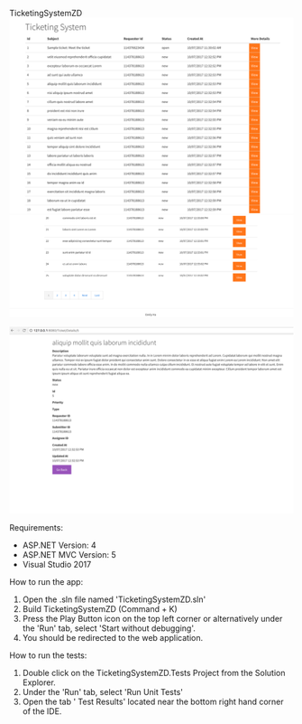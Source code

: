 TicketingSystemZD
![Screenshot](home.png) ![Screenshot](page.png)

![Screenshot](ticket.png)


Requirements:
- ASP.NET Version: 4
- ASP.NET MVC Version: 5
- Visual Studio 2017

How to run the app:
1. Open the .sln file named 'TicketingSystemZD.sln'
2. Build TicketingSystemZD (Command + K)
3. Press the Play Button icon on the top left corner or alternatively under the 'Run' tab, select 'Start without debugging'.
4. You should be redirected to the web application.

How to run the tests:
1. Double click on the TicketingSystemZD.Tests Project from the Solution Explorer.
2. Under the 'Run' tab, select 'Run Unit Tests'
3. Open the tab ' Test Results' located near the bottom right hand corner of the IDE.

